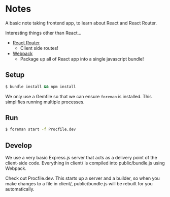 # Notes

A basic note taking frontend app, to learn about React and React Router.

Interesting things other than React...

- [React Router](https://github.com/rackt/react-router)
  - Client side routes!
- [Webpack](http://webpack.github.io/)
  - Package up all of React app into a single javascript bundle!

## Setup

```sh
$ bundle install && npm install
```

We only use a Gemfile so that we can ensure `foreman` is installed. This
simplifies running multiple processes.

## Run

```sh
$ foreman start -f Procfile.dev
```

## Develop

We use a very basic Express.js server that acts as a delivery point of the
client-side code. Everything in client/ is compiled into public/bundle.js using
Webpack.

Check out Procfile.dev. This starts up a server and a builder, so when you make
changes to a file in client/, public/bundle.js will be rebuilt for you
automatically.

